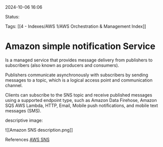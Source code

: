 2024-10-06 16:06

Status:

Tags:
[[4 - Indexes/AWS 1/AWS Orchestration & Management Index]]

# Amazon simple notification Service

Is a managed service that provides message delivery from publishers to subscribers (also known as producers and consumers).

Publishers communicate asynchronously with subscribers by sending messages to a topic, which is a logical access point and communication channel.

Clients can subscribe to the SNS topic and receive published messages using a supported endpoint type, such as Amazon Data Firehose, Amazon SQS AWS Lambda, HTTP, Email, Mobile push notifications, and mobile text messages (SMS).

descriptive image:

![[Amazon SNS description.png]]

References 
[AWS SNS](https://docs.aws.amazon.com/sns/latest/dg/welcome.html)
